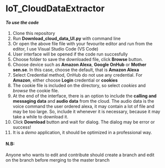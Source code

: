 # IoT_CloudDataExtractor
#### *To use the code*
1. Clone this repository
2. Run **Download_cloud_data_UI.py** with command line 
3. Or open the above file file with your fevourite editor and run from the editor, I use Visual Studio Code (VS Code)
4. User interface will be opened if the code run succesfully
5. Choose folder to save the downloaded file, click **Browse** button.
6. Choose device such as **Amazon Alexa**, **Google OnHub** or **Mother sen.se**. In this case, choose the default, that is **Amazon Alexa**
7. Select Credential method, OnHub do not use any credential. For **Amazon**, either choose **Login** credential or **cookies**
8. The cookie file is included on the directory, so select *cookies* and *browse* the cookie file.
9. At the end of the interface, there is an option to include the **calling and messaging data** and **audio data** from the cloud. The audio data is the voice command the user ordered alexa, it may contain a lot of file and may be too large. So, include it whenever it is necessary, because it may take a while to download it.
10. Click **Download** button and wait for dialog. The dialog may be error or success!
11. It is a *demo* application, it should be optimized in a professional way.

#### N.B: 
Anyone who wants to edit and contribute should create a branch and edit on the branch before merging to the master branch
